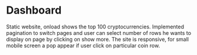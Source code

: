 # Dashboard

Static website, onload shows the top 100 cryptocurrencies. Implemented pagination to switch pages and user can select number of rows he wants to display on page by clicking on show more. 
The site is responsive, for small mobile screen a pop appear if user click on particular coin row. 
